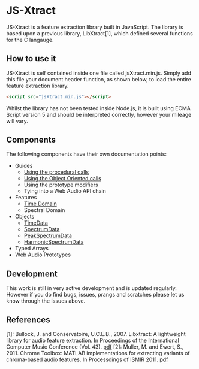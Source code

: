 # JS-Xtract

JS-Xtract is a feature extraction library built in JavaScript. The library is based upon a previous library, LibXtract[1], which defined several functions for the C langauge.

## How to use it

JS-Xtract is self contained inside one file called jsXtract.min.js. Simply add this file your document header function, as shown below, to load the entire feature extraction library.

```html
<script src="jsXtract.min.js"></script>
```

Whilst the library has not been tested inside Node.js, it is built using ECMA Script version 5 and should be interpreted correctly, however your mileage will vary.

## Components

The following components have their own documentation points:

- Guides
  - [Using the procedural calls](http://dmtlab.bcu.ac.uk/nickjillings/docs/index.php?src=js-xtract/procedural.md)
  - [Using the Object Oriented calls](http://dmtlab.bcu.ac.uk/nickjillings/docs/index.php?src=js-xtract/object-oriented.md)
  - Using the prototype modifiers
  - Tying into a Web Audio API chain
- Features
  - [Time Domain](http://dmtlab.bcu.ac.uk/nickjillings/docs/index.php?src=js-xtract/temporal-features.md)
  - Spectral Domain
- Objects
  - [TimeData](http://dmtlab.bcu.ac.uk/nickjillings/docs/index.php?src=js-xtract/TimeData.md)
  - [SpectrumData](http://dmtlab.bcu.ac.uk/nickjillings/docs/index.php?src=js-xtract/SpectrumData.md)
  - [PeakSpectrumData](http://dmtlab.bcu.ac.uk/nickjillings/docs/index.php?src=js-xtract/PeakSpectrumData.md)
  - [HarmonicSpectrumData](http://dmtlab.bcu.ac.uk/nickjillings/docs/index.php?src=js-xtract/HarmonicSpectrumData.md)
- Typed Arrays
- Web Audio Prototypes

## Development

This work is still in very active development and is updated regularly. However if you do find bugs, issues, prangs and scratches please let us know through the Issues above.

## References

[1]: Bullock, J. and Conservatoire, U.C.E.B., 2007. Libxtract: A lightweight library for audio feature extraction. In Proceedings of the International Computer Music Conference (Vol. 43). [pdf](http://www.academia.edu/download/30764212/LibXtract-_a_lightweight_feature_extraction_library.pdf)
[2]: Muller, M. and Ewert, S., 2011. Chrome Toolbox: MATLAB implementations for extracting variants of chroma-based audio features. In Processdings of ISMIR 2011. [pdf](http://www.ismir2011.ismir.net/papers/PS2-8.pdf)

